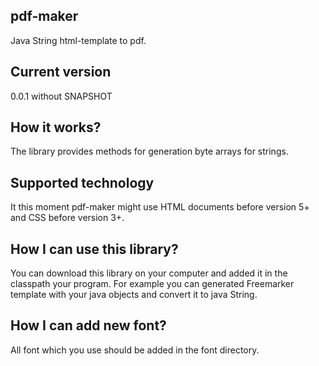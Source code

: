 ## pdf-maker
Java String html-template to pdf.

## Current version
0.0.1 without SNAPSHOT

## How it works?

The library provides methods for generation byte arrays for strings.


## Supported technology

It this moment pdf-maker might use HTML documents before version 5+ and CSS before version 3+.


## How I can use this library?

You can download this library on your computer and added it in the classpath your program.
For example you can generated Freemarker template with your java objects and convert it to java String.

## How I can add new font?
All font which you use should be added in the font directory.
